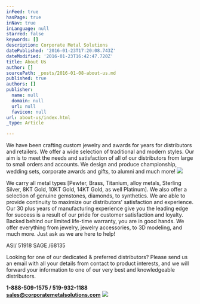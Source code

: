 ```yaml
---
inFeed: true
hasPage: true
inNav: true
inLanguage: null
starred: false
keywords: []
description: Corporate Metal Solutions
datePublished: '2016-01-23T17:20:08.743Z'
dateModified: '2016-01-23T16:42:47.720Z'
title: About Us
author: []
sourcePath: _posts/2016-01-08-about-us.md
published: true
authors: []
publisher:
  name: null
  domain: null
  url: null
  favicon: null
url: about-us/index.html
_type: Article

---
```

We have been crafting custom jewelry and awards for years for distributors and retailers. We offer a wide selection of traditional and modern styles. Our aim is to meet the needs and satisfaction of all of our distributors from large to small orders and accounts. We design and produce championship, wedding sets, corporate awards and gifts, to alumni and much more!
![](https://the-grid-user-content.s3-us-west-2.amazonaws.com/717e3503-cc57-4cb9-93b9-0426e93912d2.JPG)

We carry all metal types \[Pewter, Brass, Titanium, alloy metals, Sterling Silver, 8KT Gold, 10KT Gold, 14KT Gold, as well Platinum\]. We also offer a selection of genuine gemstones, diamonds, to synthetics. We are able to provide continuity to maximize our distributors' satisfaction and experience. Our 30 plus years of manufacturing experience give you the leading edge for success is a result of our pride for customer satisfaction and loyalty. Backed behind our limited life-time warranty, you are in good hands. We offer everything from jewelry, jewelry accessories, to 3D modeling, and much more. Just ask as we are here to help!

ASI/ 51918 SAGE /68135

Looking for one of our dedicated & preferred distributors?  Please send us an email with all your details from contact to product interests, and we will forward your information to one of our very best and knowledgeable distributors.

**1-888-509-1575 / 519-932-1188  
[sales@corporatemetalsolutions.com][0]**
![](https://s3-us-west-2.amazonaws.com/the-grid-img/p/85adac77e54393379bbfc52d5c395746654dafaf.jpg)

[0]: sales@corporatemetalsolutions.com